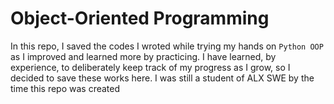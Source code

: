 # Object-Oriented Programming
In this repo, I saved the codes I wroted while trying my hands on `Python OOP` as I improved and learned more by practicing. I have learned, by experience, to deliberately keep track of my progress as I grow, so I decided to save these works here. I was still a student of ALX SWE by the time this repo was created

